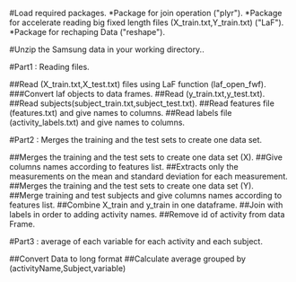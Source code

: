 
#Load required packages.
*Package for join operation ("plyr").
*Package for accelerate reading big fixed length files (X_train.txt,Y_train.txt) ("LaF"). 
*Package for rechaping Data ("reshape").

#Unzip the Samsung data in your working directory..

#Part1 : Reading files.

##Read (X_train.txt,X_test.txt) files using LaF function (laf_open_fwf).
###Convert laf objects to data frames.
##Read (y_train.txt,y_test.txt).
##Read subjects(subject_train.txt,subject_test.txt).
##Read features file (features.txt) and give names to columns.
##Read labels file (activity_labels.txt) and give names to columns.


#Part2 : Merges the training and the test sets to create one data set.

##Merges the training and the test sets to create one data set (X). 
##Give columns names according to features list. 
##Extracts only the measurements on the mean and standard deviation for each measurement. 
##Merges the training and the test sets to create one data set (Y).  
##Merge training and test subjects and give columns names according to features list.
##Combine X_train and y_train in one dataframe.
##Join with labels in order to adding activity names.
##Remove id of activity from data Frame. 

#Part3 : average of each variable for each activity and each subject.

##Convert Data to long format
##Calculate average grouped by (activityName,Subject,variable)  


